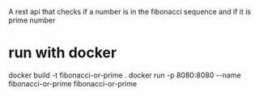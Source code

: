 A rest api that checks if a number is in the fibonacci sequence and if it is prime number

# run with docker

docker build -t fibonacci-or-prime .
docker run -p 8080:8080 --name fibonacci-or-prime fibonacci-or-prime
